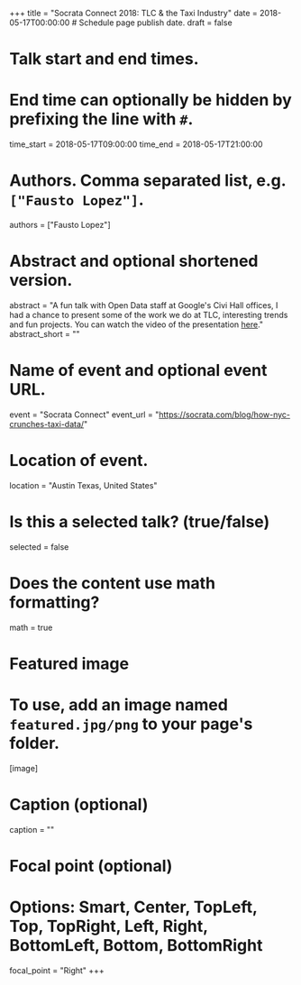 +++
title = "Socrata Connect 2018: TLC & the Taxi Industry"
date = 2018-05-17T00:00:00  # Schedule page publish date.
draft = false
  
  # Talk start and end times.
  #   End time can optionally be hidden by prefixing the line with `#`.
time_start = 2018-05-17T09:00:00
time_end = 2018-05-17T21:00:00
  
  # Authors. Comma separated list, e.g. `["Fausto Lopez"]`.
authors = ["Fausto Lopez"]
  
  # Abstract and optional shortened version.
abstract = "A fun talk with Open Data staff at Google's Civi Hall offices, I had a chance to present some of the work we do at TLC, interesting trends and fun projects. You can watch the video of the presentation [here](https://www.facebook.com/CivicHallNYC/videos/2042845915785394/)."
abstract_short = ""
  
  # Name of event and optional event URL.
event = "Socrata Connect"
event_url = "https://socrata.com/blog/how-nyc-crunches-taxi-data/"
  
  # Location of event.
location = "Austin Texas, United States"
  
  # Is this a selected talk? (true/false)
selected = false
  

  
  # Does the content use math formatting?
math = true
  
  # Featured image
  # To use, add an image named `featured.jpg/png` to your page's folder. 
[image]
  # Caption (optional)
caption = ""
  
  # Focal point (optional)
  # Options: Smart, Center, TopLeft, Top, TopRight, Left, Right, BottomLeft, Bottom, BottomRight
focal_point = "Right"
+++
